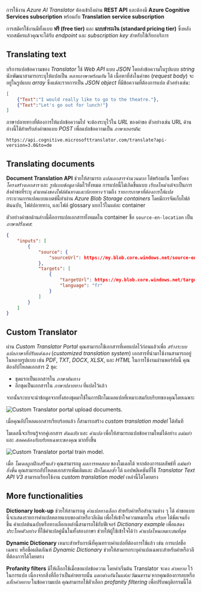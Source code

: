

การใช้งาน _Azure AI Translator_ ต้องเข้าถึงผ่าน **REST API** และต้องมี **Azure Cognitive Services subscription** พร้อมกับ **Translation service subscription**

การสมัครใช้งานมีทั้งแบบ **ฟรี (free tier)** และ **แบบชำระเงิน (standard pricing tier)** ซึ่งหลังจากสมัครแล้วคุณจะได้รับ _endpoint_ และ _subscription key_ สำหรับใช้เรียกบริการ

## Translating text

บริการแปลข้อความของ _Translator_ ใช้ _Web API_ แบบ _JSON_ โดยส่งข้อความในรูปแบบ _string_ นักพัฒนาสามารถระบุให้แปลเป็น _หลายภาษาพร้อมกัน_ ได้ เนื้อหาที่ส่งในคำขอ (_request body_) จะอยู่ในรูปแบบ _array_ ซึ่งแต่ละรายการเป็น _JSON object_ ที่มีข้อความที่ต้องการแปล ตัวอย่างเช่น:


```json
[
    {"Text":"I would really like to go to the theatre."},
    {"Text":"Let's go out for lunch!"}
]
```

ภาษาปลายทางที่ต้องการให้แปลข้อความไป จะต้องระบุไว้ใน _URL_ ของคำขอ ตัวอย่างเช่น URL ด้านล่างนี้ใช้สำหรับส่งคำขอแบบ _POST_ เพื่อแปลข้อความเป็น _ภาษาเยอรมัน_:


```http
https://api.cognitive.microsofttranslator.com/translate?api-version=3.0&to=de
```

## Translating documents

**Document Translation API** ช่วยให้สามารถ _แปลเอกสารจำนวนมาก_ ได้พร้อมกัน โดยยังคง _โครงสร้างเอกสาร_ และ _รูปแบบข้อมูล_ เดิมไว้ทั้งหมด การแปลนี้ไม่เกิดขึ้นแบบ _เรียลไทม์_ แต่จะเป็นการส่งคำขอที่ระบุ _ตำแหน่งของไฟล์ต้นทางและปลายทาง_ รวมถึง _รายการภาษาที่ต้องการให้แปล_ กระบวนการแปลแบบแบตช์นี้ทำผ่าน _Azure Blob Storage containers_ โดยมีการจัดเก็บไฟล์ต้นฉบับ, ไฟล์ปลายทาง, และไฟล์ glossary แยกไว้ในแต่ละ container

ตัวอย่างคำขอด้านล่างนี้คือการแปลเอกสารทั้งหมดใน container ชื่อ `source-en-location` เป็น _ภาษาฝรั่งเศส_:

```json
{
    "inputs": [
        {
            "source": {
                "sourceUrl": https://my.blob.core.windows.net/source-en-location
            },
            "targets": [
                {
                    "targetUrl": https://my.blob.core.windows.net/target-fr-location,
                    "language": "fr"
                }
            ]
        }
    ]
}
```

## Custom Translator

ผ่าน _Custom Translator Portal_ คุณสามารถใช้เอกสารที่เคยแปลไว้ก่อนแล้วเพื่อ _สร้างระบบแปลภาษาที่ปรับแต่งเอง_ (_customized translation system_) เอกสารที่นำมาใช้งานสามารถอยู่ในหลายรูปแบบ เช่น _PDF_, _TXT_, _DOCX_, _XLSX_, และ _HTML_ ในการใช้งานผ่านพอร์ทัลนี้ คุณต้องอัปโหลดเอกสาร 2 ชุด:

- ชุดแรกเป็นเอกสารใน _ภาษาต้นทาง_
- อีกชุดเป็นเอกสารใน _ภาษาปลายทาง_ ที่แปลไว้แล้ว

จากนั้นระบบจะนำข้อมูลจากทั้งสองชุดมาใช้ในการฝึกโมเดลแปลที่เหมาะสมกับบริบทของคุณโดยเฉพาะ

![Custom Translator portal upload documents.](https://learn.microsoft.com/en-us/training/modules/intro-to-translator/media/3-how-to-upload.png)

เมื่อคุณอัปโหลดเอกสารเรียบร้อยแล้ว ก็สามารถสร้าง _custom translation model_ ได้ทันที

โมเดลนี้จะเรียนรู้จากคู่เอกสาร _ต้นฉบับ_ และ _คำแปล_ เพื่อให้สามารถแปลข้อความใหม่ได้อย่าง _แม่นยำ_ และ _สอดคล้องกับบริบทเฉพาะของคุณ_ มากยิ่งขึ้น

![Custom Translator portal train model.](https://learn.microsoft.com/en-us/training/modules/intro-to-translator/media/3-how-to-train.png)

เมื่อ _โมเดลถูกฝึกเสร็จแล้ว_ คุณสามารถดู _ผลการทดสอบ_ ของโมเดลได้ หากต้องการผลลัพธ์ที่ _แม่นยำยิ่งขึ้น_ คุณสามารถอัปโหลดเอกสารเพิ่มเติมและ _ฝึกโมเดลซ้ำ_ ได้ แอปพลิเคชันที่ใช้ _Translator Text API V3_ สามารถเรียกใช้งาน _custom translation model_ เหล่านี้ได้โดยตรง

## More functionalities

**Dictionary look-up** ช่วยให้สามารถดู _คำแปลทางเลือก_ สำหรับคำหรือสำนวนต่าง ๆ ได้ คำขอแบบนี้จะแสดงรายการคำแปลหลายแบบของคำหรือวลีเดิม เพื่อให้เข้าใจความหมายใน _บริบท_ ได้ชัดเจนยิ่งขึ้น คำแปลต้นฉบับหรือทางเลือกเหล่านี้สามารถใช้กับฟีเจอร์ _Dictionary example_ เพื่อแสดง _ประโยคตัวอย่าง_ ที่ใช้คำแปลคู่นั้นในทั้งสองภาษา ช่วยให้ผู้ใช้เข้าใจได้ว่า _คำแปลไหนเหมาะสมที่สุด_

**Dynamic Dictionary** เหมาะสำหรับกรณีที่คุณทราบคำแปลที่ต้องการใช้แล้ว เช่น การแปลชื่อเฉพาะ หรือชื่อผลิตภัณฑ์ _Dynamic Dictionary_ ช่วยให้สามารถระบุคำแปลเฉพาะสำหรับคำหรือวลีที่ต้องการได้โดยตรง

**Profanity filters** มีให้เลือกใช้เมื่อขอแปลข้อความ โดยค่าเริ่มต้น Translator จะคง _คำหยาบ_ ไว้ในการแปล เนื่องจากสิ่งที่ถือว่าเป็นคำหยาบนั้น _แตกต่างกันในแต่ละวัฒนธรรม_ หากคุณต้องการลบหรือ _แท็กคำหยาบ_ ในข้อความแปล คุณสามารถใช้ตัวเลือก _profanity filtering_ เพื่อปรับพฤติกรรมนี้ได้

